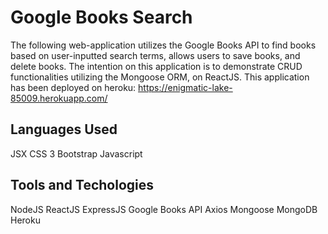 # Google Books Search

The following web-application utilizes the Google Books API to find books based on user-inputted search terms, allows users to save books, and delete books. The intention on this application is to demonstrate CRUD functionalities utilizing the Mongoose ORM, on ReactJS. This application has been deployed on heroku: https://enigmatic-lake-85009.herokuapp.com/

## Languages Used
JSX
CSS 3
Bootstrap
Javascript

## Tools and Techologies
NodeJS
ReactJS
ExpressJS
Google Books API
Axios
Mongoose
MongoDB
Heroku

